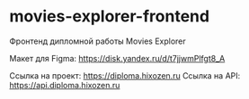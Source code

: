# movies-explorer-frontend
Фронтенд дипломной работы Movies Explorer

Макет для Figma: https://disk.yandex.ru/d/t7jjwmPlfgt8_A

Ссылка на проект: https://diploma.hixozen.ru
Ссылка на API: https://api.diploma.hixozen.ru